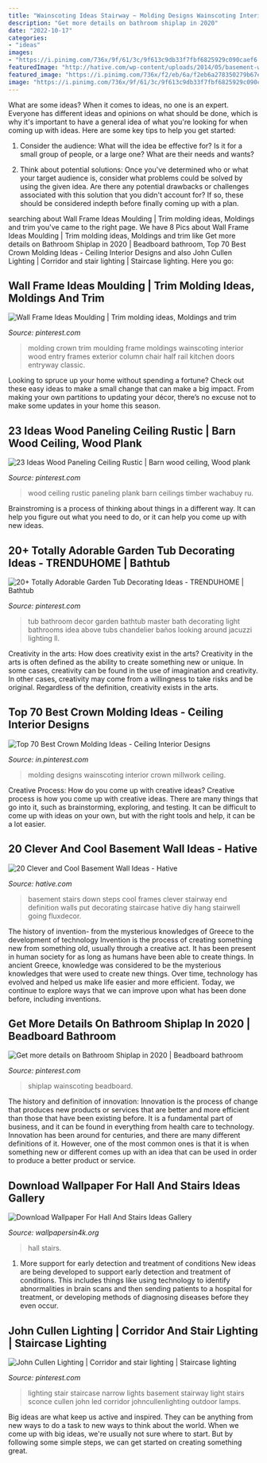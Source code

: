 ```yaml
---
title: "Wainscoting Ideas Stairway ~ Molding Designs Wainscoting Interior Crown Millwork Ceiling"
description: "Get more details on bathroom shiplap in 2020"
date: "2022-10-17"
categories:
- "ideas"
images:
- "https://i.pinimg.com/736x/9f/61/3c/9f613c9db33f7fbf6825929c090caef6.jpg"
featuredImage: "http://hative.com/wp-content/uploads/2014/05/basement-wall-ideas/6-photo-wall-basement.jpg"
featured_image: "https://i.pinimg.com/736x/f2/eb/6a/f2eb6a278350279b67e4a32263ae6589.jpg"
image: "https://i.pinimg.com/736x/9f/61/3c/9f613c9db33f7fbf6825929c090caef6.jpg"
---
```



What are some ideas?
When it comes to ideas, no one is an expert. Everyone has different ideas and opinions on what should be done, which is why it's important to have a general idea of what you're looking for when coming up with ideas. Here are some key tips to help you get started:
1. Consider the audience: What will the idea be effective for? Is it for a small group of people, or a large one? What are their needs and wants?

2. Think about potential solutions: Once you've determined who or what your target audience is, consider what problems could be solved by using the given idea. Are there any potential drawbacks or challenges associated with this solution that you didn't account for? If so, these should be considered indepth before finally coming up with a plan.


	

		
searching about Wall Frame Ideas Moulding | Trim molding ideas, Moldings and trim you've came to the right page. We have 8 Pics about Wall Frame Ideas Moulding | Trim molding ideas, Moldings and trim like Get more details on Bathroom Shiplap in 2020 | Beadboard bathroom, Top 70 Best Crown Molding Ideas - Ceiling Interior Designs and also John Cullen Lighting | Corridor and stair lighting | Staircase lighting. Here you go:
		
    
## Wall Frame Ideas Moulding | Trim Molding Ideas, Moldings And Trim

<img loading=lazy src="https://i.pinimg.com/736x/6a/af/40/6aaf40adf9da21ae5728ce5ae31690e6.jpg" onerror="this.onerror=null;this.src='https://tse1.mm.bing.net/th?id=OIP.H258zS2nkbxAcxe4AiO-aQHaJ3&amp;pid=15.1';" alt="Wall Frame Ideas Moulding | Trim molding ideas, Moldings and trim">

_Source: pinterest.com_

>molding crown trim moulding frame moldings wainscoting interior wood entry frames exterior column chair half rail kitchen doors entryway classic. 

	

Looking to spruce up your home without spending a fortune? Check out these easy ideas to make a small change that can make a big impact. From making your own partitions to updating your décor, there’s no excuse not to make some updates in your home this season.

    
## 23 Ideas Wood Paneling Ceiling Rustic | Barn Wood Ceiling, Wood Plank

<img loading=lazy src="https://i.pinimg.com/736x/f2/eb/6a/f2eb6a278350279b67e4a32263ae6589.jpg" onerror="this.onerror=null;this.src='https://tse3.mm.bing.net/th?id=OIP.yZDM9dMdylXpXNPVubVe7wAAAA&amp;pid=15.1';" alt="23 Ideas Wood Paneling Ceiling Rustic | Barn wood ceiling, Wood plank">

_Source: pinterest.com_

>wood ceiling rustic paneling plank barn ceilings timber wachabuy ru. 

	

Brainstroming is a process of thinking about things in a different way. It can help you figure out what you need to do, or it can help you come up with new ideas.

    
## 20+ Totally Adorable Garden Tub Decorating Ideas - TRENDUHOME | Bathtub

<img loading=lazy src="https://i.pinimg.com/736x/ee/ce/ec/eeceec38318a51ce973151b022e06c12.jpg" onerror="this.onerror=null;this.src='https://tse1.mm.bing.net/th?id=OIP.IPQQotvTPFyQyg5ueW3UuAHaL3&amp;pid=15.1';" alt="20+ Totally Adorable Garden Tub Decorating Ideas - TRENDUHOME | Bathtub">

_Source: pinterest.com_

>tub bathroom decor garden bathtub master bath decorating light bathrooms idea above tubs chandelier baños looking around jacuzzi lighting ll. 

	

Creativity in the arts: How does creativity exist in the arts?
Creativity in the arts is often defined as the ability to create something new or unique. In some cases, creativity can be found in the use of imagination and creativity. In other cases, creativity may come from a willingness to take risks and be original. Regardless of the definition, creativity exists in the arts.

    
## Top 70 Best Crown Molding Ideas - Ceiling Interior Designs

<img loading=lazy src="https://i.pinimg.com/736x/9f/61/3c/9f613c9db33f7fbf6825929c090caef6.jpg" onerror="this.onerror=null;this.src='https://tse4.mm.bing.net/th?id=OIP._ttlpuybYgthr7zbhizT3QAAAA&amp;pid=15.1';" alt="Top 70 Best Crown Molding Ideas - Ceiling Interior Designs">

_Source: in.pinterest.com_

>molding designs wainscoting interior crown millwork ceiling. 

	

Creative Process: How do you come up with creative ideas?
Creative process is how you come up with creative ideas. There are many things that go into it, such as brainstorming, exploring, and testing. It can be difficult to come up with ideas on your own, but with the right tools and help, it can be a lot easier.

    
## 20 Clever And Cool Basement Wall Ideas - Hative

<img loading=lazy src="http://hative.com/wp-content/uploads/2014/05/basement-wall-ideas/6-photo-wall-basement.jpg" onerror="this.onerror=null;this.src='https://tse1.mm.bing.net/th?id=OIP.ROvQT7L-4lhNAQJN3L0IpQHaLh&amp;pid=15.1';" alt="20 Clever and Cool Basement Wall Ideas - Hative">

_Source: hative.com_

>basement stairs down steps cool frames clever stairway end definition walls put decorating staircase hative diy hang stairwell going fluxdecor. 

	

The history of invention- from the mysterious knowledges of Greece to the development of technology
Invention is the process of creating something new from something old, usually through a creative act. It has been present in human society for as long as humans have been able to create things. In ancient Greece, knowledge was considered to be the mysterious knowledges that were used to create new things. Over time, technology has evolved and helped us make life easier and more efficient. Today, we continue to explore ways that we can improve upon what has been done before, including inventions.

    
## Get More Details On Bathroom Shiplap In 2020 | Beadboard Bathroom

<img loading=lazy src="https://i.pinimg.com/736x/6e/f4/03/6ef403b3fef9baab3d795a6b223cee13.jpg" onerror="this.onerror=null;this.src='https://tse2.mm.bing.net/th?id=OIP.IPDxgYgfDmareffliKbIKwHaLH&amp;pid=15.1';" alt="Get more details on Bathroom Shiplap in 2020 | Beadboard bathroom">

_Source: pinterest.com_

>shiplap wainscoting beadboard. 

	

The history and definition of innovation:
Innovation is the process of change that produces new products or services that are better and more efficient than those that have been existing before. It is a fundamental part of business, and it can be found in everything from health care to technology. Innovation has been around for centuries, and there are many different definitions of it. However, one of the most common ones is that it is when something new or different comes up with an idea that can be used in order to produce a better product or service.

    
## Download Wallpaper For Hall And Stairs Ideas Gallery

<img loading=lazy src="http://www.wallpapersin4k.org/wp-content/uploads/2017/04/Wallpaper-For-Hall-And-Stairs-Ideas-6.jpg" onerror="this.onerror=null;this.src='https://tse3.mm.bing.net/th?id=OIP.w7PgLzmrxAJ-Coz0KKVP7wHaJ3&amp;pid=15.1';" alt="Download Wallpaper For Hall And Stairs Ideas Gallery">

_Source: wallpapersin4k.org_

>hall stairs. 

	

1) More support for early detection and treatment of conditions
New ideas are being developed to support early detection and treatment of conditions. This includes things like using technology to identify abnormalities in brain scans and then sending patients to a hospital for treatment, or developing methods of diagnosing diseases before they even occur.

    
## John Cullen Lighting | Corridor And Stair Lighting | Staircase Lighting

<img loading=lazy src="https://i.pinimg.com/736x/cd/4d/71/cd4d71c79d4c640abf02e43c8d20c459--wall-sconce-wall-lamps.jpg" onerror="this.onerror=null;this.src='https://tse2.mm.bing.net/th?id=OIP.a0vU2o43osli7VR5SxJz0wHaLH&amp;pid=15.1';" alt="John Cullen Lighting | Corridor and stair lighting | Staircase lighting">

_Source: pinterest.com_

>lighting stair staircase narrow lights basement stairway light stairs sconce cullen john led corridor johncullenlighting outdoor lamps. 

	

Big ideas are what keep us active and inspired. They can be anything from new ways to do a task to new ways to think about the world. When we come up with big ideas, we're usually not sure where to start. But by following some simple steps, we can get started on creating something great.

